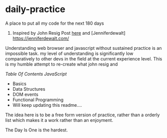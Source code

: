 # daily-practice
A place to put all my code for the next 180 days

1. Inspired by John Resig Post [here](https://johnresig.com/blog/write-code-every-day/)  and [Jenniferdewalt] https://jenniferdewalt.com/

Understanding web browser and javascript without sustained practice is an impossible task.
my level of understanding is significantly  low comparatively to other devs in the field at the current experience level.
This is my humble attempt to re-create what john resig and 


*Table Of Contents*
*JavaScript*
 * Basics 
 * Data Structures
 * DOM events
 * Functional Programming
 * Will keep updating this readme....

The idea here is to be a free form version of practice, rather than a orderly list which makes it a work rather than an enjoyment.

The Day Is One is the hardest.
